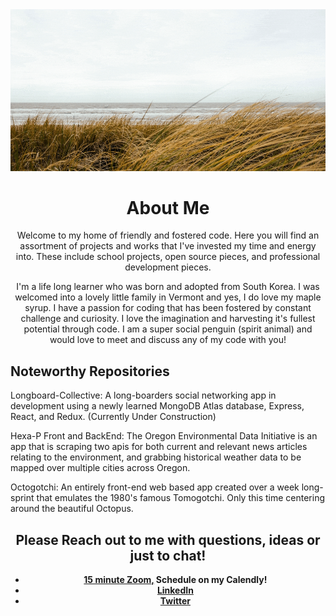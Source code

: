 <div align="center">
    <img src="./assets/beach.gif">
</div>

<div align="center">
<h1>About Me</h1>
<p>
    Welcome to my home of friendly and fostered code. Here you will find an assortment of projects and works that I've invested my time and energy into. These include school projects, open source pieces, and professional development pieces. 
</p>
<p>
    I'm a life long learner who was born and adopted from South Korea. I was welcomed into a lovely little family in Vermont and yes, I do love my maple syrup. I have a passion for coding that has been fostered by constant challenge and curiosity. I love the imagination and harvesting it's fullest potential through code. I am a super social penguin (spirit animal) and would love to meet and discuss any of my code with you! 
</p>
</div>

<div>
    <h2>
        Noteworthy Repositories 
    </h2>
    <p>
        Longboard-Collective: A long-boarders social networking app in development using a newly learned MongoDB Atlas database, Express, React, and Redux. (Currently Under Construction)
    </p>
    <p>
        Hexa-P Front and BackEnd: The Oregon Environmental Data Initiative is an app that is scraping two apis for both current and relevant news articles relating to the environment, and grabbing historical weather data to be mapped over multiple cities across Oregon.
    </p>
    <p>
        Octogotchi: An entirely front-end web based app created over a week long-sprint that emulates the 1980's famous Tomogotchi. Only this time centering around the beautiful Octopus. 
    </p>
</div>

<div align="center">    
    <h2>Please Reach out to me with questions, ideas or just to chat!</h2> 
    <ul>
        <li>
            <strong>
            <a href="https://calendly.com/richard-and-rhino/15min"> 15 minute Zoom,</a> Schedule on my Calendly!</strong> 
        </li>
        <li>
            <strong><a href="https://www.linkedin.com/in/richard-hillman/">LinkedIn</a></strong> 
        </li>
        <li>
            <strong><a href="https://twitter.com/RichardAndRhino">Twitter</a></strong> 
        </li>
    </ul>
</div>

